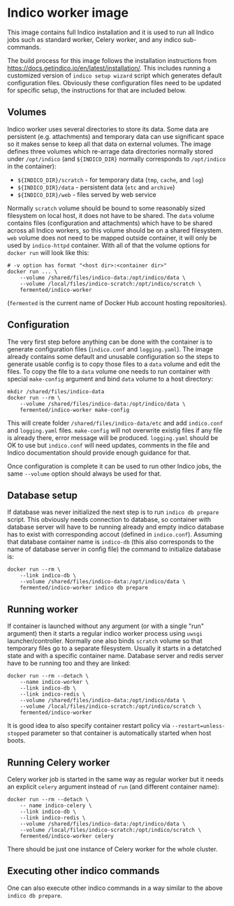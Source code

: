 Indico worker image
===================

This image contains full Indico installation and it is used to run all Indico
jobs such as standard worker, Celery worker, and any indico sub-commands.

The build process for this image follows the installation instructions from
https://docs.getindico.io/en/latest/installation/. This includes running a
customized version of `indico setup wizard` script which generates default
configuration files. Obviously these configuration files need to be updated
for specific setup, the instructions for that are included below.

Volumes
-------

Indico worker uses several directories to store its data. Some data are
persistent (e.g. attachments) and temporary data can use significant space
so it makes sense to keep all that data on external volumes. The image
defines three volumes which re-arrage data directories normally stored
under `/opt/indico` (and `${INDICO_DIR}` normally corresponds to 
`/opt/indico` in the container):
- `${INDICO_DIR}/scratch` - for temporary data (`tmp`, `cache`, and `log`)
- `${INDICO_DIR}/data` - persistent data (`etc` and `archive`)
- `${INDICO_DIR}/web` - files served by web service

Normally `scratch` volume should be bound to some reasonably sized filesystem
on local host, it does not have to be shared. The `data` volume contains files
(configuration and attachments) which have to be shared across all Indico
workers, so this volume should be on a shared filesystem. `web` volume does
not need to be mapped outside container, it will only be used by
`indico-httpd` container. With all of that the volume options for `docker run`
will look like this:

    # -v option has format "<host dir>:<container dir>"
    docker run ... \
        --volume /shared/files/indico-data:/opt/indico/data \
        --volume /local/files/indico-scratch:/opt/indico/scratch \
        fermented/indico-worker

(`fermented` is the current name of Docker Hub account hosting repositories).

Configuration
-------------

The very first step before anything can be done with the container is to
generate configuration files (`indico.conf` and `logging.yaml`). The image
already contains some default and unusable configuration so the steps to
generate usable config is to copy those files to a `data` volume and
edit the files. To copy the file to a `data` volume one needs to run
container with special `make-config` argument and bind `data` volume to a host
directory:

    mkdir /shared/files/indico-data
    docker run --rm \
        --volume /shared/files/indico-data:/opt/indico/data \
        fermented/indico-worker make-config

This will create folder `/shared/files/indico-data/etc` and add `indico.conf`
and `logging.yaml` files. `make-config` will not overwrite existig files if
any file is already there, error message will be produced. `logging.yaml`
should be OK to use but `indico.conf` will need updates, comments in the file
and Indico documentation should provide enough guidance for that.

Once configuration is complete it can be used to run other Indico jobs, the
same `--volume` option should always be used for that.

Database setup
--------------

If database was never initialized the next step is to run `indico db prepare`
script. This obviously needs connection to database, so container with
database server will have to be running already and empty indico database has
to exist with corresponding accout (defined in `indico.conf`). Assuming that
database container name is `indico-db` (this also corresponds to the name of
database server in config file) the command to initialize database is:

    docker run --rm \
        --link indico-db \
        --volume /shared/files/indico-data:/opt/indico/data \
        fermented/indico-worker indico db prepare

Running worker
--------------

If container is launched without any argument (or with a single "run"
argument) then it starts a regular indico worker process using `uwsgi`
launcher/controller. Normally one also binds `scratch` volume so that
temporary files go to a separate filesystem. Usually it starts in a
detatched state and with a specific container name. Database server and
redis server have to be running too and they are linked:

    docker run --rm --detach \
        --name indico-worker \
        --link indico-db \
        --link indico-redis \
        --volume /shared/files/indico-data:/opt/indico/data \
        --volume /local/files/indico-scratch:/opt/indico/scratch \
        fermented/indico-worker

It is good idea to also specify container restart policy via
`--restart=unless-stopped` parameter so that container is automatically
started when host boots.

Running Celery worker
---------------------

Celery worker job is started in the same way as regular worker but it needs an
explicit `celery` argument instead of `run` (and different container name):

    docker run --rm --detach \
        -- name indico-celery \
        --link indico-db \
        --link indico-redis \
        --volume /shared/files/indico-data:/opt/indico/data \
        --volume /local/files/indico-scratch:/opt/indico/scratch \
        fermented/indico-worker celery

There should be just one instance of Celery worker for the whole cluster.

Executing other indico commands
-------------------------------

One can also execute other indico commands in a way similar to the above
`indico db prepare`.
